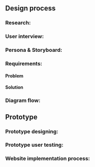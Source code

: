 ## Design process

### Research:

### User interview:

### Persona & Storyboard:

### Requirements:

#### Problem

#### Solution

### Diagram flow:

## Prototype 

### Prototype designing:

### Prototype user testing:

### Website implementation process:
